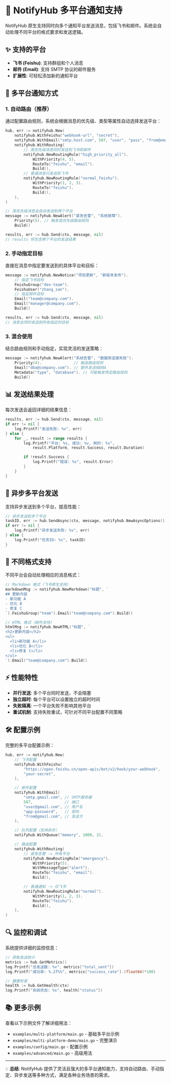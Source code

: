 # 🚀 NotifyHub 多平台通知支持

NotifyHub 原生支持同时向多个通知平台发送消息，包括飞书和邮件。系统会自动处理不同平台的格式要求和发送逻辑。

## ✨ 支持的平台

- **飞书 (Feishu)**: 支持群组和个人消息
- **邮件 (Email)**: 支持 SMTP 协议的邮件服务
- **扩展性**: 可轻松添加新的通知平台

## 🎯 多平台通知方式

### 1. 自动路由（推荐）

通过配置路由规则，系统会根据消息的优先级、类型等属性自动选择发送平台：

```go
hub, err := notifyhub.New(
    notifyhub.WithFeishu("webhook-url", "secret"),
    notifyhub.WithEmail("smtp.host.com", 587, "user", "pass", "from@email.com"),
    notifyhub.WithRouting(
        // 高优先级消息同时发送到飞书和邮件
        notifyhub.NewRoutingRule("high_priority_all").
            WithPriority(4, 5).
            RouteTo("feishu", "email").
            Build(),
        // 普通消息只发送到飞书
        notifyhub.NewRoutingRule("normal_feishu").
            WithPriority(1, 2, 3).
            RouteTo("feishu").
            Build(),
    ),
)

// 高优先级消息会自动发送到两个平台
message := notifyhub.NewAlert("紧急告警", "系统故障").
    Priority(5). // 触发高优先级路由规则
    Build()

results, err := hub.Send(ctx, message, nil)
// results 将包含两个平台的发送结果
```

### 2. 手动指定目标

直接在消息中指定要发送到的具体平台和目标：

```go
message := notifyhub.NewNotice("项目更新", "新版本发布").
    // 指定飞书目标
    FeishuGroup("dev-team").
    FeishuUser("zhang_san").
    // 指定邮件目标
    Email("team@company.com").
    Email("manager@company.com").
    Build()

results, err := hub.Send(ctx, message, nil)
// 消息会同时发送到所有指定的目标
```

### 3. 混合使用

结合路由规则和手动指定，实现灵活的发送策略：

```go
message := notifyhub.NewAlert("系统告警", "数据库连接失败").
    Priority(4).              // 触发路由规则
    Email("dba@company.com"). // 额外发送给DBA
    Metadata("type", "database"). // 可能触发特定路由规则
    Build()
```

## 📊 发送结果处理

每次发送会返回详细的结果信息：

```go
results, err := hub.Send(ctx, message, nil)
if err != nil {
    log.Printf("发送失败: %v", err)
} else {
    for _, result := range results {
        log.Printf("平台: %s, 成功: %v, 耗时: %v",
            result.Platform, result.Success, result.Duration)

        if !result.Success {
            log.Printf("错误: %s", result.Error)
        }
    }
}
```

## 🔄 异步多平台发送

支持异步发送到多个平台，提高性能：

```go
// 异步发送到多个平台
taskID, err := hub.SendAsync(ctx, message, notifyhub.NewAsyncOptions())
if err != nil {
    log.Printf("异步发送失败: %v", err)
} else {
    log.Printf("任务ID: %s", taskID)
}
```

## 📝 不同格式支持

不同平台会自动处理相应的消息格式：

```go
// Markdown 格式（飞书原生支持）
markdownMsg := notifyhub.NewMarkdown("标题", `
## 更新内容
- 新功能 A
- 优化 B
- 修复 C
`).FeishuGroup("team").Email("team@company.com").Build()

// HTML 格式（邮件支持）
htmlMsg := notifyhub.NewHTML("标题", `
<h2>更新内容</h2>
<ul>
  <li>新功能 A</li>
  <li>优化 B</li>
  <li>修复 C</li>
</ul>
`).Email("team@company.com").Build()
```

## ⚡ 性能特性

- **并行发送**: 多个平台同时发送，不会阻塞
- **独立超时**: 每个平台可以设置独立的超时时间
- **失败隔离**: 一个平台失败不影响其他平台
- **重试机制**: 支持失败重试，可针对不同平台配置不同策略

## 🛠️ 配置示例

完整的多平台配置示例：

```go
hub, err := notifyhub.New(
    // 飞书配置
    notifyhub.WithFeishu(
        "https://open.feishu.cn/open-apis/bot/v2/hook/your-webhook",
        "your-secret",
    ),

    // 邮件配置
    notifyhub.WithEmail(
        "smtp.gmail.com", // SMTP服务器
        587,              // 端口
        "user@gmail.com", // 用户名
        "app-password",   // 密码
        "from@gmail.com", // 发送方
    ),

    // 队列配置（支持异步）
    notifyhub.WithQueue("memory", 1000, 3),

    // 路由配置
    notifyhub.WithRouting(
        // 紧急告警 -> 所有平台
        notifyhub.NewRoutingRule("emergency").
            WithPriority(5).
            WithMessageType("alert").
            RouteTo("feishu", "email").
            Build(),

        // 普通通知 -> 仅飞书
        notifyhub.NewRoutingRule("normal").
            WithPriority(1, 2, 3).
            RouteTo("feishu").
            Build(),
    ),
)
```

## 🔍 监控和调试

系统提供详细的监控信息：

```go
// 获取发送统计
metrics := hub.GetMetrics()
log.Printf("总发送数: %v", metrics["total_sent"])
log.Printf("成功率: %.2f%%", metrics["success_rate"].(float64)*100)

// 健康检查
health := hub.GetHealth(ctx)
log.Printf("系统状态: %s", health["status"])
```

## 📚 更多示例

查看以下示例文件了解详细用法：

- `examples/multi-platform/main.go` - 基础多平台示例
- `examples/multi-platform-demo/main.go` - 完整演示
- `examples/config/main.go` - 配置示例
- `examples/advanced/main.go` - 高级用法

---

💡 **总结**: NotifyHub 提供了灵活且强大的多平台通知能力，支持自动路由、手动指定、异步发送等多种方式，满足各种业务场景的需求。